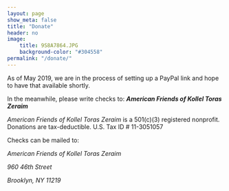 ```yaml
---
layout: page
show_meta: false
title: "Donate"
header: no
image:
    title: 9S8A7864.JPG
    background-color: "#304558"
permalink: "/donate/"
---
```

As of May 2019, we are in the process of setting up a PayPal link and hope to have that available shortly.

In the meanwhile, please write checks to:  _**American Friends of Kollel Toras Zeraim**_

*American Friends of Kollel Toras Zeraim* is a 501(c)(3) registered nonprofit.   Donations are tax-deductible.  U.S. Tax ID # 11-3051057


Checks can be mailed to:

*American Friends of Kollel Toras Zeraim*

*960 46th Street*

*Brooklyn, NY 11219*
